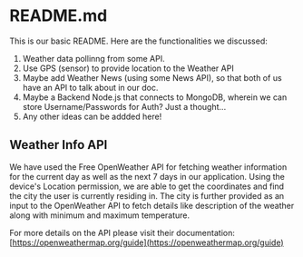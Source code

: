 # README.md

This is our basic README. Here are the functionalities we discussed:

1. Weather data pollinng from some API.
2. Use GPS (sensor) to provide location to the Weather API
3. Maybe add Weather News (using some News API), so that both of us have an API to talk about in our doc.
4. Maybe a Backend Node.js that connects to MongoDB, wherein we can store Username/Passwords for Auth? Just a thought...
5. Any other ideas can be addded here!

## Weather Info API

We have used the Free OpenWeather API for fetching weather information for the current day as well as the next 7 days in our application. Using the device's Location permission, we are able to get the coordinates and find the city the user is currently residing in. The city is further provided as an input to the OpenWeather API to fetch details like description of the weather along with minimum and maximum temperature.

For more details on the API please visit their documentation: [https://openweathermap.org/guide](https://openweathermap.org/guide)
